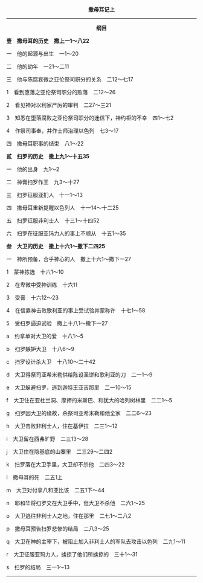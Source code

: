 <p style="text-align:center;font-weight:bold;">撒母耳记上</p>

<hr>

<p style="text-align:center;font-weight:bold;">纲目</p>

<b>壹　撒母耳的历史　撒上一1～八22</b>

一　他的起源与出生　一1～20

二　他的幼年　一21～二11

三　他与陈腐衰微之亚伦祭司职分的关系　二12～七17

1　看到堕落之亚伦祭司职分的败落　二12～26

2　看见神对以利家严厉的审判　二27～三21

3　知悉在堕落腐败之亚伦祭司职分的迷信下，神约柜的不幸　四1～七2

4　作祭司事奉，并作士师治理以色列　七3～17

四　撒母耳职事的结束　八1～22

<b>贰　扫罗的历史　撒上九1～十五35</b>

一　他的出身　九1～2

二　神膏扫罗作王　九3～十27

三　扫罗征服亚扪人　十一1～13

四　撒母耳重新提醒以色列人　十一14～十二25

五　扫罗征服非利士人　十三1～十四52

六　扫罗在征服亚玛力人的事上不顺从　十五1～35

<b>叁　大卫的历史　撒上十六1～撒下二四25</b>

一　神所预备，合乎神心的人　撒上十六1～撒下一27

1　蒙神拣选　十六1～10

2　在卑微中受神训练　十六11

3　受膏　十六12～23

4　在信靠神击败歌利亚的事上受试验并蒙称许　十七1～58

5　受扫罗逼迫试验　撒上十八1～撒下一27

a　约拿单对大卫的爱　十八1～5

b　扫罗嫉妒大卫　十八6～9

c　扫罗设计杀大卫　十八10～二十42

d　大卫得祭司亚希米勒供给陈设圣饼和歌利亚的刀　二一1～9

e　大卫躲避扫罗，逃到迦特王亚吉那里　二一10～15

f　大卫住在亚杜兰洞、摩押的米斯巴、和犹大的哈列树林里　二二1～5

g　扫罗因大卫的缘故，杀祭司亚希米勒和他全家　二二6～23

h　大卫击败非利士人，住在基伊拉　二三1～12

i　大卫留在西弗旷野　二三13～28

j　大卫住在隐基底的山寨里　二三29～二四2

k　扫罗落在大卫手里，大卫却不杀他　二四3～22

l　撒母耳的死　二五1上

m　大卫对付拿八和亚比该　二五1下～44

n　耶和华将扫罗交在大卫手中，但大卫不杀他　二六1～25

o　大卫逃往非利士人之地，住在那里　二七1～二八2

p　撒母耳预告扫罗悲惨的结局　二八3～25

q　大卫在神的主宰下，被阻止加入非利士人的军队去攻击以色列　二九1～11

r　大卫征服亚玛力人，掳掠了他们所掳掠的　三十1～31

s　扫罗的结局　三一1～13

<hr>

